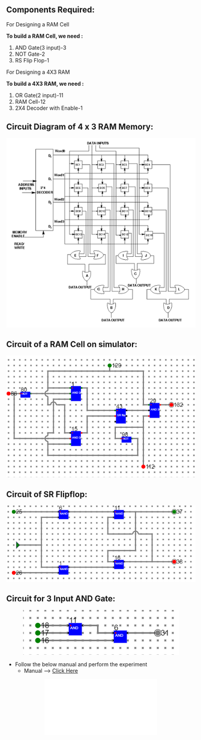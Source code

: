 ## Components Required:

For Designing a RAM Cell

<strong>To build a RAM Cell, we need :</strong>

1. AND Gate(3 input)-3
2. NOT Gate-2
3. RS Flip Flop-1

For Designing a 4X3 RAM

<strong>To build a 4X3 RAM, we need :</strong>

1. OR Gate(2 input)-11
2. RAM Cell-12
3. 2X4 Decoder with Enable-1

## Circuit Diagram of 4 x 3 RAM Memory:
<center>
<img src="./images/memory_circuit.png">
</center>


## Circuit of a RAM Cell on simulator:
<center>
<img src="./simulation/images/RAM_design_memory.png">
</center>

## Circuit of SR Flipflop:
<center>
<img src="./simulation/images/S-R flip flop.png">
</center>

## Circuit for 3 Input AND Gate:
<center>
<img src="./simulation/images/3 inp AND gate.png">
</center>


- Follow the below manual and perform the experiment
    - Manual --> [Click Here](./simulation/coavlNew.pdf)

<center>
<embed src="./simulation/coavlNew.pdf" type="application/pdf">
</center>